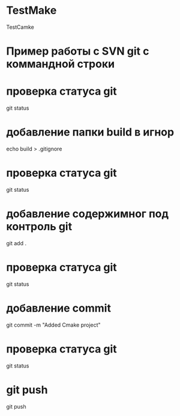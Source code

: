 # TestMake
TestCamke

# Пример работы с SVN git с коммандной строки
# проверка статуса git
git status
# добавление папки build  в игнор 
echo build > .gitignore

# проверка статуса git
git status
# добавление содержимног под контроль git
git add .

# проверка статуса git
git status
# добавление commit
git commit -m "Added Cmake project"

# проверка статуса git
git status

# git push 

git push
